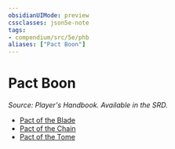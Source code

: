 ```yaml
---
obsidianUIMode: preview
cssclasses: json5e-note
tags:
- compendium/src/5e/phb
aliases: ["Pact Boon"]
---
```

# Pact Boon
*Source: Player's Handbook. Available in the SRD.* 

- [Pact of the Blade](/3-Mechanics/CLI/optional-features/pact-of-the-blade.md)
- [Pact of the Chain](/3-Mechanics/CLI/optional-features/pact-of-the-chain.md)
- [Pact of the Tome](/3-Mechanics/CLI/optional-features/pact-of-the-tome.md)